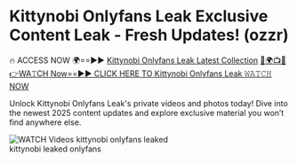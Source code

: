 # Kittynobi Onlyfans Leak Exclusive Content Leak - Fresh Updates! (ozzr)

🔥 ACCESS NOW 🌍==►► <a href="https://tinyurl.com/3fjeunct" rel="nofollow">Kittynobi Onlyfans Leak Latest Collection</a></h3>
[🔴🌍📺📱👉WA𝚃CH Now==►► CLICK HERE TO Kittynobi Onlyfans Leak 𝚆𝙰𝚃𝙲𝙷 NOW](https://tinyurl.com/3fjeunct)

Unlock Kittynobi Onlyfans Leak's private videos and photos today! Dive into the newest 2025 content updates and explore exclusive material you won’t find anywhere else.


<a href="https://tinyurl.com/3fjeunct" rel="nofollow" data-target="animated-image.originalLink"><img src="https://camo.githubusercontent.com/8a4f000d20f83aca3bf7ec5f350d767afa0574a8a352519fd8cfa583a6f93a33/68747470733a2f2f692e696d6775722e636f6d2f644a486b345a712e676966" alt="WATCH Videos" data-canonical-src="https://i.imgur.com/dJHk4Zq.gif" style="max-width: 100%; display: inline-block;" data-target="animated-image.originalImage"></a>
kittynobi onlyfans leaked<br>
kittynobi leaked onlyfans